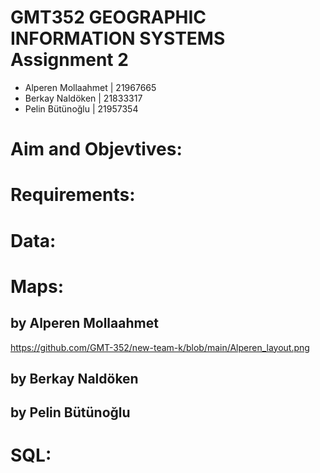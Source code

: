 # GMT352 GEOGRAPHIC INFORMATION SYSTEMS Assignment 2
* Alperen Mollaahmet | 21967665
* Berkay Naldöken | 21833317
* Pelin Bütünoğlu | 21957354

# Aim and Objevtives:


# Requirements:



# Data:



# Maps:

## by Alperen Mollaahmet
https://github.com/GMT-352/new-team-k/blob/main/Alperen_layout.png

## by Berkay Naldöken


## by Pelin Bütünoğlu


# SQL:
